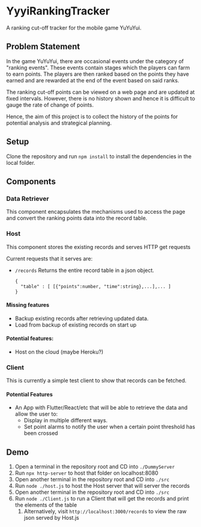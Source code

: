 # YyyiRankingTracker
A ranking cut-off tracker for the mobile game YuYuYui.

## Problem Statement
In the game YuYuYui, there are occasional events under the category of "ranking events".
These events contain stages which the players can farm to earn points. 
The players are then ranked based on the points they have earned and are rewarded at the end of the event based on said ranks.

The ranking cut-off points can be viewed on a web page and are updated at fixed intervals.
However, there is no history shown and hence it is difficult to gauge the rate of change of points.

Hence, the aim of this project is to collect the history of the points for potential analysis and strategical planning.


## Setup
Clone the repository and run `npm install` to install the dependencies in the local folder.


## Components
### Data Retriever
This component encapsulates the mechanisms used to access the page and convert the ranking points data into the record table.

### Host
This component stores the existing records and serves HTTP get requests

Current requests that it serves are:
 - `/records` Returns the entire record table in a json object.
   ```
   {
     "table" : [ [{"points":number, "time":string},...],... ] 
   }
   ```
 
#### Missing features
- Backup existing records after retrieving updated data.
- Load from backup of existing records on start up

#### Potential features:
- Host on the cloud (maybe Heroku?)

### Client
This is currently a simple test client to show that records can be fetched.

#### Potential Features
- An App with Flutter/React/etc that will be able to retrieve the data and allow the user to:
  - Display in multiple different ways.
  - Set point alarms to notify the user when a certain point threshold has been crossed
  

## Demo
1. Open a terminal in the repository root and CD into `./DummyServer`
2. Run `npx http-server` to host that folder on localhost:8080
3. Open another terminal in the repository root and CD into `./src`
4. Run `node ./host.js` to host the Host server that will server the records
5. Open another terminal in the repository root and CD into `./src`
6. Run `node ./Client.js` to run a Client that will get the records and print the elements of the table
    1. Alternatively, visit `http://localhost:3000/records` to view the raw json served by Host.js
